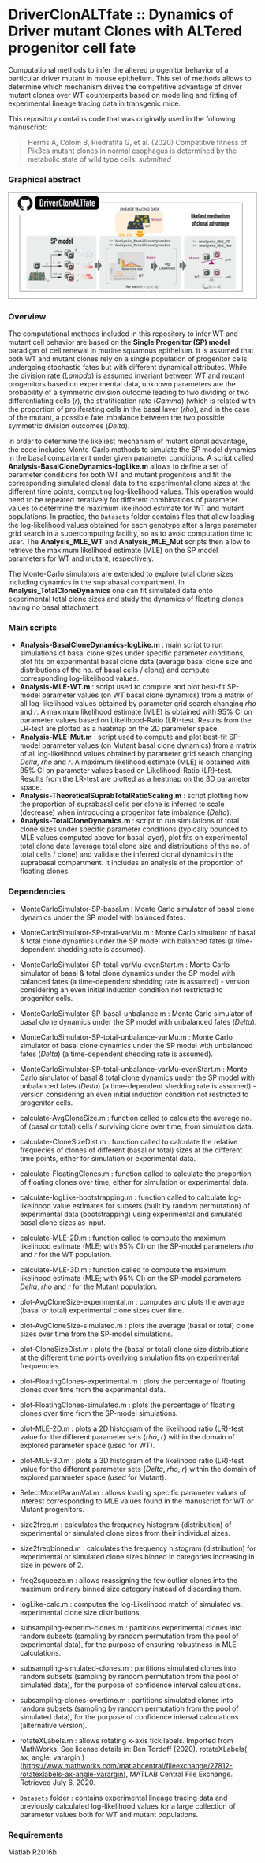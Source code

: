 # DriverClonALTfate :: Dynamics of Driver mutant Clones with ALTered progenitor cell fate
Computational methods to infer the altered progenitor behavior of a particular driver mutant in mouse epithelium. This set of methods allows to determine which mechanism drives the competitive advantage of driver mutant clones over WT counterparts based on modelling and fitting of experimental lineage tracing data in transgenic mice.

This repository contains code that was originally used in the following manuscript:
  > Herms A, Colom B, Piedrafita G, et al. (2020) Competitive fitness of Pik3ca mutant clones in normal esophagus is determined by the metabolic state of wild type cells. _submitted_

### Graphical abstract
![GraphicalAbstract](https://github.com/gp10/DriverClonALTfate/blob/master/Graphical_abstract_DriverClonALTfate.png)

### Overview
The computational methods included in this repository to infer WT and mutant cell behavior are based on the **Single Progenitor (SP) model** paradigm of cell renewal in murine squamous epithelium. It is assumed that both WT and mutant clones rely on a single population of progenitor cells undergoing stochastic fates but with different dynamical attributes. While the division rate (_Lambda_) is assumed invariant between WT and mutant progenitors based on experimental data, unknown parameters are the probability of a symmetric division outcome leading to two dividing or two differentiating cells (_r_), the stratification rate (_Gamma_) (which is related with the proportion of proliferating cells in the basal layer (_rho_), and in the case of the mutant, a possible fate imbalance between the two possible symmetric division outcomes (_Delta_).

In order to determine the likeliest mechanism of mutant clonal advantage, the code includes Monte-Carlo methods to simulate the SP model dynamics in the basal compartment under given parameter conditions. A script called **Analysis-BasalCloneDynamics-logLike.m** allows to define a set of parameter conditions for both WT and mutant progenitors and fit the corresponding simulated clonal data to the experimental clone sizes at the different time points, computing log-likelihood values. This operation would need to be repeated iteratively for different combinations of parameter values to determine the maximum likelihood estimate for WT and mutant populations. In practice, the `Datasets` folder contains files that allow loading the log-likelihood values obtained for each genotype after a large parameter grid search in a supercomputing facility, so as to avoid computation time to user. The **Analysis_MLE_WT** and **Analysis_MLE_Mut** scripts then allow to retrieve the maximum likelihood estimate (MLE) on the SP model parameters for WT and mutant, respectively.

The Monte-Carlo simulators are extended to explore total clone sizes including dynamics in the suprabasal compartment. In **Analysis_TotalCloneDynamics** one can fit simulated data onto experimental total clone sizes and study the dynamics of floating clones having no basal attachment.

### Main scripts
- **Analysis-BasalCloneDynamics-logLike.m** : main script to run simulations of basal clone sizes under specific parameter conditions, plot fits on experimental basal clone data (average basal clone size and distributions of the no. of basal cells / clone) and compute corresponding log-likelihood values.
- **Analysis-MLE-WT.m** : script used to compute and plot best-fit SP-model parameter values (on WT basal clone dynamics) from a matrix of all log-likelihood values obtained by parameter grid search changing _rho_ and _r_. A maximum likelihood estimate (MLE) is obtained with 95% CI on parameter values based on Likelihood-Ratio (LR)-test. Results from the LR-test are plotted as a heatmap on the 2D parameter space.
- **Analysis-MLE-Mut.m** : script used to compute and plot best-fit SP-model parameter values (on Mutant basal clone dynamics) from a matrix of all log-likelihood values obtained by parameter grid search changing _Delta_, _rho_ and _r_. A maximum likelihood estimate (MLE) is obtained with 95% CI on parameter values based on Likelihood-Ratio (LR)-test. Results from the LR-test are plotted as a heatmap on the 3D parameter space.
- **Analysis-TheoreticalSuprabTotalRatioScaling.m** : script plotting how the proportion of suprabasal cells per clone is inferred to scale (decrease) when introducing a progenitor fate imbalance (_Delta_).
- **Analysis-TotalCloneDynamics.m** : script to run simulations of total clone sizes under specific parameter conditions (typically bounded to MLE values computed above for basal layer), plot fits on experimental total clone data (average total clone size and distributions of the no. of total cells / clone) and validate the inferred clonal dynamics in the suprabasal compartment. It includes an analysis of the proportion of floating clones.

### Dependencies
- MonteCarloSimulator-SP-basal.m : Monte Carlo simulator of basal clone dynamics under the SP model with balanced fates.
- MonteCarloSimulator-SP-total-varMu.m : Monte Carlo simulator of basal & total clone dynamics under the SP model with balanced fates (a time-dependent shedding rate is assumed).
- MonteCarloSimulator-SP-total-varMu-evenStart.m : Monte Carlo simulator of basal & total clone dynamics under the SP model with balanced fates (a time-dependent shedding rate is assumed) - version considering an even initial induction condition not restricted to progenitor cells.
- MonteCarloSimulator-SP-basal-unbalance.m : Monte Carlo simulator of basal clone dynamics under the SP model with unbalanced fates (_Delta_).
- MonteCarloSimulator-SP-total-unbalance-varMu.m : Monte Carlo simulator of basal clone dynamics under the SP model with unbalanced fates (_Delta_) (a time-dependent shedding rate is assumed).
- MonteCarloSimulator-SP-total-unbalance-varMu-evenStart.m : Monte Carlo simulator of basal & total clone dynamics under the SP model with unbalanced fates (_Delta_) (a time-dependent shedding rate is assumed) - version considering an even initial induction condition not restricted to progenitor cells.

- calculate-AvgCloneSize.m : function called to calculate the average no. of (basal or total) cells / surviving clone over time, from simulation data.
- calculate-CloneSizeDist.m : function called to calculate the relative frequecies of clones of different (basal or total) sizes at the different time points, either for simulation or experimental data.
- calculate-FloatingClones.m : function called to calculate the proportion of floating clones over time, either for simulation or experimental data.
- calculate-logLike-bootstrapping.m : function called to calculate log-likelihood value estimates for subsets (built by random permutation) of experimental data (bootstrapping) using experimental and simulated basal clone sizes as input.
- calculate-MLE-2D.m : function called to compute the maximum likelihood estimate (MLE; with 95% CI) on the SP-model parameters _rho_ and _r_ for the WT population.
- calculate-MLE-3D.m : function called to compute the maximum likelihood estimate (MLE; with 95% CI) on the SP-model parameters _Delta_, _rho_ and _r_ for the Mutant population.

- plot-AvgCloneSize-experimental.m : computes and plots the average (basal or total) experimental clone sizes over time.
- plot-AvgCloneSize-simulated.m : plots the average (basal or total) clone sizes over time from the SP-model simulations.
- plot-CloneSizeDist.m : plots the (basal or total) clone size distributions at the different time points overlying simulation fits on experimental frequencies.
- plot-FloatingClones-experimental.m : plots the percentage of floating clones over time from the experimental data.
- plot-FloatingClones-simulated.m : plots the percentage of floating clones over time from the SP-model simulations.
- plot-MLE-2D.m : plots a 2D histogram of the likelihood ratio (LR)-test value for the different parameter sets {_rho_, _r_} within the domain of explored parameter space (used for WT).
- plot-MLE-3D.m : plots a 3D histogram of the likelihood ratio (LR)-test value for the different parameter sets {_Delta_, _rho_, _r_} within the domain of explored parameter space (used for Mutant).

- SelectModelParamVal.m : allows loading specific parameter values of interest corresponding to MLE values found in the manuscript for WT or Mutant progenitors.
- size2freq.m : calculates the frequency histogram (distribution) of experimental or simulated clone sizes from their individual sizes.
- size2freqbinned.m : calculates the frequency histogram (distribution) for experimental or simulated clone sizes binned in categories increasing in size in powers of 2.
- freq2squeeze.m : allows reassigning the few outlier clones into the maximum ordinary binned size category instead of discarding them.
- logLike-calc.m : computes the log-Likelihood match of simulated vs. experimental clone size distributions.
- subsampling-experim-clones.m : partitions experimental clones into random subsets (sampling by random permutation from the pool of experimental data), for the purpose of ensuring robustness in MLE calculations.
- subsampling-simulated-clones.m : partitions simulated clones into random subsets (sampling by random permutation from the pool of simulated data), for the purpose of confidence interval calculations.
- subsampling-clones-overtime.m : partitions simulated clones into random subsets (sampling by random permutation from the pool of simulated data), for the purpose of confidence interval calculations (alternative version).
- rotateXLabels.m : allows rotating x-axis tick labels. Imported from MathWorks. See license details in: Ben Tordoff (2020). rotateXLabels( ax, angle, varargin ) (https://www.mathworks.com/matlabcentral/fileexchange/27812-rotatexlabels-ax-angle-varargin), MATLAB Central File Exchange. Retrieved July 6, 2020.

- `Datasets` folder : contains experimental lineage tracing data and previously calculated log-likelihood values for a large collection of parameter values both for WT and mutant populations.

### Requirements
Matlab R2016b

